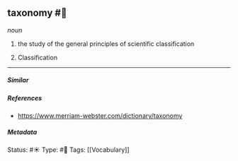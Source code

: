 ## taxonomy #🧠 
 
_noun_ 

1. the study of the general principles of scientific classification

2. Classification

___
##### Similar



##### References 
- https://www.merriam-webster.com/dictionary/taxonomy


##### Metadata
Status: #☀️ 
Type: #🔵 
Tags: [[Vocabulary]]